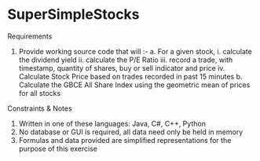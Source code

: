 # SuperSimpleStocks
Requirements

1. Provide working source code that will :-
	a. For a given stock,
		i. calculate the dividend yield
		ii. calculate the P/E Ratio
		iii. record a trade, with timestamp, quantity of shares, buy or sell indicator and price
		iv. Calculate Stock Price based on trades recorded in past 15 minutes
	b. Calculate the GBCE All Share Index using the geometric mean of prices for all stocks

Constraints & Notes
1. Written in one of these languages:
	Java, C#, C++, Python
2. No database or GUI is required, all data need only be held in memory
3. Formulas and data provided are simplified representations for the purpose of this exercise
